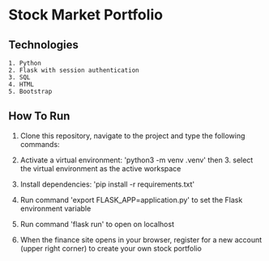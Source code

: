 


# Stock Market Portfolio


## Technologies
    1. Python
    2. Flask with session authentication
    3. SQL
    4. HTML
    5. Bootstrap

## How To Run
1. Clone this repository, navigate to the project and type the following commands:
2. Activate a virtual environment: 'python3 -m venv .venv' then 3. select the virtual environment as the active workspace
3. Install dependencies: 'pip install -r requirements.txt'
4. Run command 'export FLASK_APP=application.py' to set the Flask environment variable

5. Run command 'flask run' to open on localhost 
6. When the finance site opens in your browser, register for a new account (upper right corner) to create your own stock portfolio

